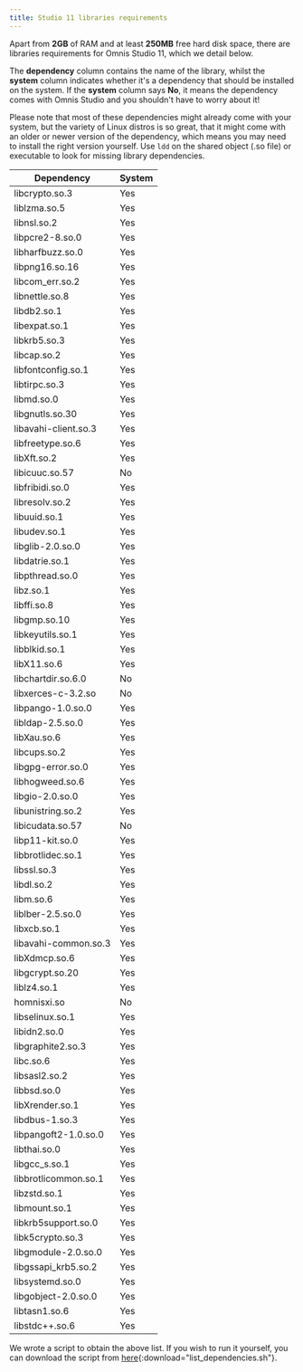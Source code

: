 ```yaml
---
title: Studio 11 libraries requirements
---
```


Apart from **2GB** of RAM and at least **250MB** free hard disk space, there are libraries requirements for Omnis Studio 11, which we detail below.

The **dependency** column contains the name of the library, whilst the **system** column indicates whether it's a dependency that should be installed on the system. If the **system** column says **No**, it means the dependency comes with Omnis Studio and you shouldn't have to worry about it!

Please note that most of these dependencies might already come with your system, but the variety of Linux distros is so great, that it might come with an older or newer version of the dependency, which means you may need to install the right version yourself. Use `ldd` on the shared object (.so file) or executable to look for missing library dependencies.

| Dependency | System |
|------------|-------------------|
| libcrypto.so.3 | Yes |
| liblzma.so.5 | Yes |
| libnsl.so.2 | Yes |
| libpcre2-8.so.0 | Yes |
| libharfbuzz.so.0 | Yes |
| libpng16.so.16 | Yes |
| libcom_err.so.2 | Yes |
| libnettle.so.8 | Yes |
| libdb2.so.1 | Yes |
| libexpat.so.1 | Yes |
| libkrb5.so.3 | Yes |
| libcap.so.2 | Yes |
| libfontconfig.so.1 | Yes |
| libtirpc.so.3 | Yes |
| libmd.so.0 | Yes |
| libgnutls.so.30 | Yes |
| libavahi-client.so.3 | Yes |
| libfreetype.so.6 | Yes |
| libXft.so.2 | Yes |
| libicuuc.so.57 | No |
| libfribidi.so.0 | Yes |
| libresolv.so.2 | Yes |
| libuuid.so.1 | Yes |
| libudev.so.1 | Yes |
| libglib-2.0.so.0 | Yes |
| libdatrie.so.1 | Yes |
| libpthread.so.0 | Yes |
| libz.so.1 | Yes |
| libffi.so.8 | Yes |
| libgmp.so.10 | Yes |
| libkeyutils.so.1 | Yes |
| libblkid.so.1 | Yes |
| libX11.so.6 | Yes |
| libchartdir.so.6.0 | No |
| libxerces-c-3.2.so | No |
| libpango-1.0.so.0 | Yes |
| libldap-2.5.so.0 | Yes |
| libXau.so.6 | Yes |
| libcups.so.2 | Yes |
| libgpg-error.so.0 | Yes |
| libhogweed.so.6 | Yes |
| libgio-2.0.so.0 | Yes |
| libunistring.so.2 | Yes |
| libicudata.so.57 | No |
| libp11-kit.so.0 | Yes |
| libbrotlidec.so.1 | Yes |
| libssl.so.3 | Yes |
| libdl.so.2 | Yes |
| libm.so.6 | Yes |
| liblber-2.5.so.0 | Yes |
| libxcb.so.1 | Yes |
| libavahi-common.so.3 | Yes |
| libXdmcp.so.6 | Yes |
| libgcrypt.so.20 | Yes |
| liblz4.so.1 | Yes |
| homnisxi.so | No |
| libselinux.so.1 | Yes |
| libidn2.so.0 | Yes |
| libgraphite2.so.3 | Yes |
| libc.so.6 | Yes |
| libsasl2.so.2 | Yes |
| libbsd.so.0 | Yes |
| libXrender.so.1 | Yes |
| libdbus-1.so.3 | Yes |
| libpangoft2-1.0.so.0 | Yes |
| libthai.so.0 | Yes |
| libgcc_s.so.1 | Yes |
| libbrotlicommon.so.1 | Yes |
| libzstd.so.1 | Yes |
| libmount.so.1 | Yes |
| libkrb5support.so.0 | Yes |
| libk5crypto.so.3 | Yes |
| libgmodule-2.0.so.0 | Yes |
| libgssapi_krb5.so.2 | Yes |
| libsystemd.so.0 | Yes |
| libgobject-2.0.so.0 | Yes |
| libtasn1.so.6 | Yes |
| libstdc++.so.6 | Yes |

We wrote a script to obtain the above list. If you wish to run it yourself, you can download the script from [here](/assets/list_dependencies/list_dependencies.sh){:download="list_dependencies.sh"}.